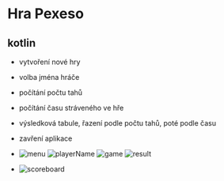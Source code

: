 # Hra Pexeso
## kotlin

- vytvoření nové hry
- volba jména hráče
- počítání počtu tahů
- počítání času stráveného ve hře
- výsledková tabule, řazení podle počtu tahů, poté podle času
- zavření aplikace

- ![menu](https://github.com/user-attachments/assets/f00c2665-928c-4b6a-854a-b11c8d3e2a1b) ![playerName](https://github.com/user-attachments/assets/b3cb61a9-615a-4315-86d6-e31800919202) ![game](https://github.com/user-attachments/assets/d0270085-c041-4e46-b6fa-dcc324ef4624) ![result](https://github.com/user-attachments/assets/31ea05eb-a456-4c21-ac7b-461dad1b976e)
- ![scoreboard](https://github.com/user-attachments/assets/126729b0-a72b-4b2b-8457-95cab392a829)




